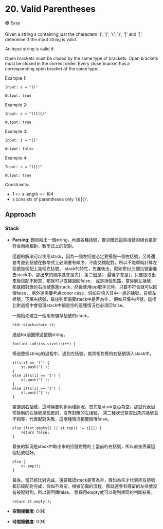 # 20. Valid Parentheses

🟢 Easy

Given a string s containing just the characters '(', ')', '{', '}', '[' and ']', determine if the input string is valid.

An input string is valid if:

Open brackets must be closed by the same type of brackets.
Open brackets must be closed in the correct order.
Every close bracket has a corresponding open bracket of the same type.

Example 1:
```
Input: s = "()"

Output: true
```

Example 2:
```
Input: s = "()[]{}"

Output: true
```

Example 3:
```
Input: s = "(]"

Output: false
```

Example 4:
```
Input: s = "([])"

Output: true
```

Constraints:
- 1 <= s.length <= 104
- s consists of parentheses only '()[]{}'.

## Approach
### Stack
- **Parsing**: 
    題目給出一個string，內涵各種括號，要求確認這些括號的組合是否符合兩兩相對，數學式上的配對。

    這題的解法可以使用stack，因為一個左括號必定要搭配一個右括號，另外還要考慮到括號在數學式上必須要有順序，不能交錯配對，所以不能單純計算左括號幾個配上幾個右括號，
    stack的特性，先進後出，假如把{[(三個括號塞進去stack中，那出來的順序就會是先(，第二個是[，最後才會是{，只要提取出來後搭配不起來，那就可以直接返回false，
    或是換個思路，當碰到左括號，那就把對應的右括號塞進stack，然後使用top取字元時，只要不符合就可以回傳false，
    另外還需要考慮coner case，假如只填入其中一邊的括號，只填左括號，不填右括號，最後判斷需要stack中是否為空，
    假如只填右括號，這樣比對過程中會發現stack中都是空的這種情況也必須回false。

    一開始先建立一個用來儲存括號的stack，
    ```
    std::stack<char> st;
    ``` 

    通過for迴圈掃過整個string。
    ```
    for(int i=0;i<s.size();i++) {
    ```

    掃過整個string的過程中，遇到左括號，就將相對應的右括號填入stack中，
    ```
    if(s[i] == '(') {
        st.push(')');
    }
    else if(s[i] == '[') {
        st.push(']');
    }
    else if(s[i] == '{') {
        st.push('}');
    }
    ```

    當遇到右括號，這時候要判斷兩種狀況，首先是stack是否為空，那就代表目前碰到的右括號是孤單的，沒有對應的左括號，
    第二種狀況是取出來的括號並不相等，代表配對失敗，這兩種情況都要回傳false。
    ```
    else if(st.empty() || st.top() != s[i]) {
        return false;
    }
    ```

    最後的狀況是stack中取出來的括號對應的上當前的右括號，所以直接丟棄這個括號就好。
    ```
    else {
        st.pop();
    }
    ```

    最後，當已經比對完成，還要確認stack是否為空，假如為空才代表所有括號都已經配對完成，假如不為空，根據前面的流程，那就還會有殘留的左括號沒有被配對到，所以要回傳false，
    那採用empty就可以得到相同的判斷結果。
    ```
    return st.empty();
    ```
- **空間複雜度**: O(N)
- **時間複雜度**: O(N)